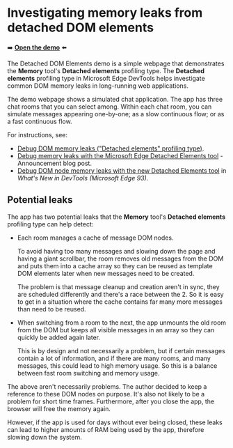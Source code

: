 # Investigating memory leaks from detached DOM elements
<!--
tab-title: Detached DOM Elements demo
top-of-page title: none; todo: Detached DOM Elements demo
-->

➡️ **[Open the demo](https://microsoftedge.github.io/Demos/detached-elements/)** ⬅️

The Detached DOM Elements demo is a simple webpage that demonstrates the **Memory** tool's **Detached elements** profiling type.  The **Detached elements** profiling type in Microsoft Edge DevTools helps investigate common DOM memory leaks in long-running web applications.

The demo webpage shows a simulated chat application.  The app has three chat rooms that you can select among.  Within each chat room, you can simulate messages appearing one-by-one; as a slow continuous flow; or as a fast continuous flow.

For instructions, see:
* [Debug DOM memory leaks ("Detached elements" profiling type)](https://learn.microsoft.com/microsoft-edge/devtools/memory-problems/dom-leaks-memory-tool-detached-elements).
* [Debug memory leaks with the Microsoft Edge Detached Elements tool](https://blogs.windows.com/msedgedev/2021/12/09/debug-memory-leaks-detached-elements-tool-devtools/) - Announcement blog post.
* [Debug DOM node memory leaks with the new Detached Elements tool](https://learn.microsoft.com/microsoft-edge/devtools/whats-new/2021/07/devtools#debug-dom-node-memory-leaks-with-the-new-detached-elements-tool) in _What's New in DevTools (Microsoft Edge 93)_.


<!-- ====================================================================== -->
## Potential leaks

The app has two potential leaks that the **Memory** tool's **Detached elements** profiling type can help detect:

* Each room manages a cache of message DOM nodes.

  To avoid having too many messages and slowing down the page and having a giant scrollbar, the room removes old messages from the DOM and puts them into a cache array so they can be reused as template DOM elements later when new messages need to be created.

  The problem is that message cleanup and creation aren't in sync, they are scheduled differently and there's a race between the 2. So it is easy to get in a situation where the cache contains far many more messages than need to be reused.

* When switching from a room to the next, the app unmounts the old room from the DOM but keeps all visible messages in an array so they can quickly be added again later.

  This is by design and not necessarily a problem, but if certain messages contain a lot of information, and if there are many rooms, and many messages, this could lead to high memory usage. So this is a balance between fast room switching and memory usage.

The above aren't necessarily problems. The author decided to keep a reference to these DOM nodes on purpose. It's also not likely to be a problem for short time frames. Furthermore, after you close the app, the browser will free the memory again.

However, if the app is used for days without ever being closed, these leaks can lead to higher amounts of RAM being used by the app, therefore slowing down the system.
